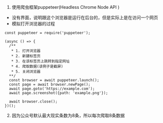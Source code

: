1. 使用爬虫框架puppeteer(Headless Chrome Node API )
  * 没有界面，说明跟这个浏览器是运行在后台的，但是实际上是在访问一个网页
  * 模拟打开浏览器的过程
  ```
  const puppeteer = require('puppeteer');

  (async () => {
    /**
     * 1. 打开浏览器
     * 2. 新建标签页
     * 3. 在该标签页上跳转到指定网址
     * 4. 爬取数据(该例子是截屏)
     * 5. 关闭浏览器 
    **/
    const browser = await puppeteer.launch();
    const page = await browser.newPage();
    await page.goto('https://example.com');
    await page.screenshot({path: 'example.png'});

    await browser.close();
  })();
  ```

2. 因为公众号默认最大现实条数为8条，所以每次爬取8条数据
